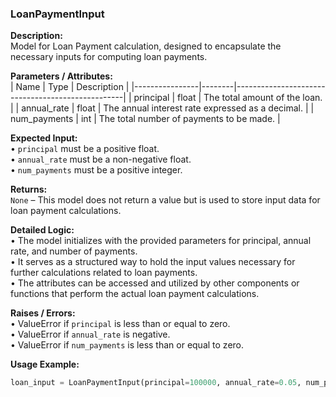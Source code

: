 ### LoanPaymentInput

**Description:**  
Model for Loan Payment calculation, designed to encapsulate the necessary inputs for computing loan payments.

**Parameters / Attributes:**  
| Name           | Type   | Description                                      |
|----------------|--------|--------------------------------------------------|
| principal      | float  | The total amount of the loan.                    |
| annual_rate    | float  | The annual interest rate expressed as a decimal. |
| num_payments   | int    | The total number of payments to be made.         |

**Expected Input:**  
• `principal` must be a positive float.  
• `annual_rate` must be a non-negative float.  
• `num_payments` must be a positive integer.

**Returns:**  
`None` – This model does not return a value but is used to store input data for loan payment calculations.

**Detailed Logic:**  
• The model initializes with the provided parameters for principal, annual rate, and number of payments.  
• It serves as a structured way to hold the input values necessary for further calculations related to loan payments.  
• The attributes can be accessed and utilized by other components or functions that perform the actual loan payment calculations.

**Raises / Errors:**  
• ValueError if `principal` is less than or equal to zero.  
• ValueError if `annual_rate` is negative.  
• ValueError if `num_payments` is less than or equal to zero.

**Usage Example:**  
```python
loan_input = LoanPaymentInput(principal=100000, annual_rate=0.05, num_payments=360)
```